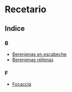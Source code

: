 # Recetario

## Indice

### B

* [Berenjenas en escabeche](berenjenas-en-escabeche)
* [Berenjenas rellenas](berenjenas-rellenas)

### F

* [Focaccia](focaccia)
